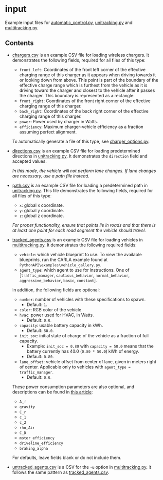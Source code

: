 # input
Example input files for [automatic_control.py](../automatic_control.py), [unitracking.py](../unitracking.py) and [multitracking.py](../multitracking.py).


## Contents
- [chargers.csv](chargers.csv) is an example CSV file for loading wireless chargers. It demonstrates the following fields, required for all files of this type:
    - `front_left`: Coordinates of the front left corner of the effective charging range of this charger as it appears when driving towards it or looking down from above. This point is part of the boundary of the effective charge range which is furthest from the vehicle as it is driving toward the charger and closest to the vehicle after it passes the charger. This boundary is represented as a rectangle. 
    - `front_right`: Coordinates of the front right corner of the effective charging range of this charger.
    - `back_right`: Coordinates of the back right corner of the effective charging range of this charger.
    - `power`: Power used by charger in Watts.
    - `efficiency`: Maximum charger-vehicle efficiency as a fraction assuming perfect alignment.

    To automatically generate a file of this type, see [charger_options.py](../navegation/charger_options.py).

- [directions.csv](directions.csv) is an example CSV file for loading predetermined directions in [unitracking.py](../unitracking.py). It demonstrates the `direction` field and accepted values.

    *In this mode, the vehicle will not perform lane changes. If lane changes are necessary, use a path file instead.*

- [path.csv](path.csv) is an example CSV file for loading a predetermined path in [unitracking.py](../unitracking.py). 
    This file demonstrates the following fields, required for all files of this type:
    - `x`: global x coordinate.
    - `y`: global y coordinate.
    - `z`: global z coordinate.

    *For proper functionality, ensure that points lie in roads and that there is at least one point for each road segment the vehicle should travel.* 

- [tracked_agents.csv](tracked_agents.csv) is an example CSV file for loading vehicles in [multitracking.py](multitracking.py). It demonstrates the following required fields: 
    - `vehicle`: which vehicle blueprint to use. To view the available blueprints, run the CARLA example found at `PythonAPI\examples\vehicle_gallery.py`.
    - `agent_type`: which agent to use for instructions. One of [`traffic_manager`, `cautious_behavior`, `normal_behavior`, `aggressive_behavior`, `basic`, `constant`].

    In addition, the following fields are optional:
    - `number`: number of vehicles with these specifications to spawn.
        - Default: `1`.
    - `color`: RGB color of the vehicle.
    - `hvac`: power used for HVAC, in Watts.
        - Default: `0.0`.
    - `capacity`: usable battery capacity in kWh.
        - Default: `50.0`.
    - `init_soc`: initial state of charge of the vehicle as a fraction of full capacity.
        - Example: `init_soc = 0.80` with `capacity = 50.0` means that the battery currently has 40.0 (`0.80 * 50.0`) kWh of energy.
        - Default: `0.80`.
    - `lane_offset`: vehicle offset from center of lane, given in meters right of center. Applicable only to vehicles with `agent_type = traffic_manager`.
        - Default: `0.0`.

    These power consumption parameters are also optional, and descriptions can be found in [this article](https://doi.org/10.1016/j.apenergy.2016.01.097):
    - `A_f`
    - `gravity`
    - `C_r`
    - `c_1`
    - `c_2`
    - `rho_Air`
    - `C_D`
    - `motor_efficiency`
    - `driveline_efficiency`
    - `braking_alpha`

    For defaults, leave fields blank or do not include them.

- [untracked_agents.csv](untracked_agents.csv) is a CSV for the `-u` option in [multitracking.py](multitracking.py). It follows the same pattern as [tracked_agents.csv](tracked_agents.csv). 
